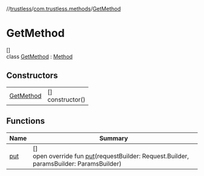 //[trustless](../../../index.md)/[com.trustless.methods](../index.md)/[GetMethod](index.md)

# GetMethod

[]\
class [GetMethod](index.md) : [Method](../-method/index.md)

## Constructors

| | |
|---|---|
| [GetMethod](-get-method.md) | []<br>constructor() |

## Functions

| Name | Summary |
|---|---|
| [put](put.md) | []<br>open override fun [put](put.md)(requestBuilder: Request.Builder, paramsBuilder: ParamsBuilder) |
